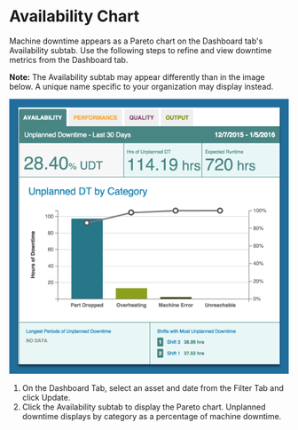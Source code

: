 # Availability Chart

 Machine downtime appears as a Pareto chart on the Dashboard tab's Availability subtab. Use the following steps to refine and view downtime metrics from the Dashboard tab.
  
  **Note:** The Availability subtab may appear differently than in the image below. A unique name specific to your organization may display instead.
  
  ![](availabilityTab.png)
  
  1. On the Dashboard Tab, select an asset and date from the Filter Tab and click Update.
  2. Click the Availability subtab to display the Pareto chart. Unplanned downtime displays by category as a percentage of machine downtime.
 
 
 